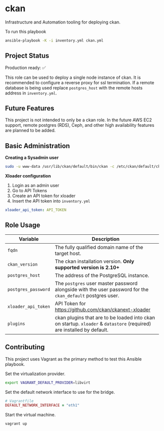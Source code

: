 # ckan
Infrastructure and Automation tooling for deploying ckan.

To run this playbook

```bash
ansible-playbook -K -i inventory.yml ckan.yml
```

## Project Status

Production ready: ✅

This role can be used to deploy a single node instance of ckan. It is recommended to configure a reverse proxy for ssl termination. If a remote database is being used replace `postgres_host` with the remote hosts address in `inventory.yml`.

## Future Features

This project is not intended to only be a ckan role. In the future AWS EC2 support, remote postgres (RDS), Ceph,  and other high availability features are planned to be added.

## Basic Administration
**Creating a Sysadmin user**
```bash
sudo -u www-data /usr/lib/ckan/default/bin/ckan -c /etc/ckan/default/ckan.ini sysadmin add admin name=admin
```
**Xloader configuration**
1. Login as an admin user
1. Go to API Tokens
1. Create an API token for xloader
2. Insert the API token into `inventory.yml`
```yml
xloader_api_token: API_TOKEN
```

## Role Usage
| Variable            | Description                                                                                                |
| ------------------- | ---------------------------------------------------------------------------------------------------------- |
| `fqdn` | The fully qualified domain name of the target host.                                                                     |
| `ckan_version` | The ckan installation version. **Only supported version is 2.10+**                                              |
| `postgres_host` | The address of the PostgreSQL instance.                                                                        |
| `postgres_password` | The `postgres` user master password alongside with the user password for the `ckan_default` postgres user. |
| `xloader_api_token` | API Token for https://github.com/ckan/ckanext-xloader                                                      |
| `plugins` | ckan plugins that are to be loaded into ckan on startup. `xloader` & `datastore` (required) are installed by default.|

## Contributing

This project uses Vagrant as the primary method to test this Ansible playbook.

Set the virtualization provider.
```bash
export VAGRANT_DEFAULT_PROVIDER=libvirt
```
Set the default network interface to use for the bridge.
```ruby
# Vagrantfile
DEFAULT_NETWORK_INTERFACE = "eth1"
```
Start the virtual machine.
```bash
vagrant up
```

